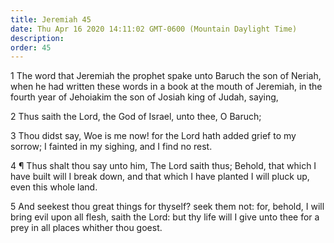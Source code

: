 ```yaml
---
title: Jeremiah 45
date: Thu Apr 16 2020 14:11:02 GMT-0600 (Mountain Daylight Time)
description: 
order: 45
---
```


<p>
  1 The word that Jeremiah the prophet spake unto Baruch the son of Neriah, when
  he had written these words in a book at the mouth of Jeremiah, in the fourth
  year of Jehoiakim the son of Josiah king of Judah, saying,
</p>
<p>2 Thus saith the Lord, the God of Israel, unto thee, O Baruch;</p>
<p>
  3 Thou didst say, Woe is me now! for the Lord hath added grief to my sorrow; I
  fainted in my sighing, and I find no rest.
</p>
<p>
  4 &#xB6; Thus shalt thou say unto him, The Lord saith thus; Behold, that which
  I have built will I break down, and that which I have planted I will pluck up,
  even this whole land.
</p>
<p>
  5 And seekest thou great things for thyself? seek them not: for, behold, I
  will bring evil upon all flesh, saith the Lord: but thy life will I give unto
  thee for a prey in all places whither thou goest.
</p>
